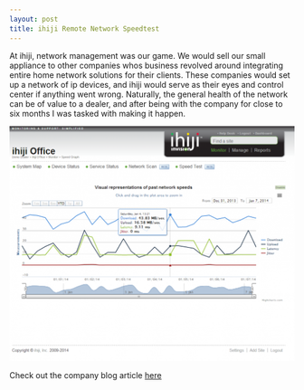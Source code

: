 ```yaml
---
layout: post
title: ihiji Remote Network Speedtest
---
```


At ihiji, network management was our game. We would sell our small appliance to other companies whos business revolved around integrating entire home network solutions for their clients. These companies would set up a network of ip devices, and ihiji would serve as their eyes and control center if anything went wrong. Naturally, the general health of the network can be of value to a dealer, and after being with the company for close to six months I was tasked with making it happen.

![Frontend SpeedTest created using HighCharts](/images/ihiji_speedtest.png)

Check out the company blog article [here](http://www.ihiji.com/ihiji-adds-cloud-based-network-scanning-with-auto-discovery-and-an-internet-speed-test-to-the-award-winning-ihiji-invision-remote-network-management-solution/)



